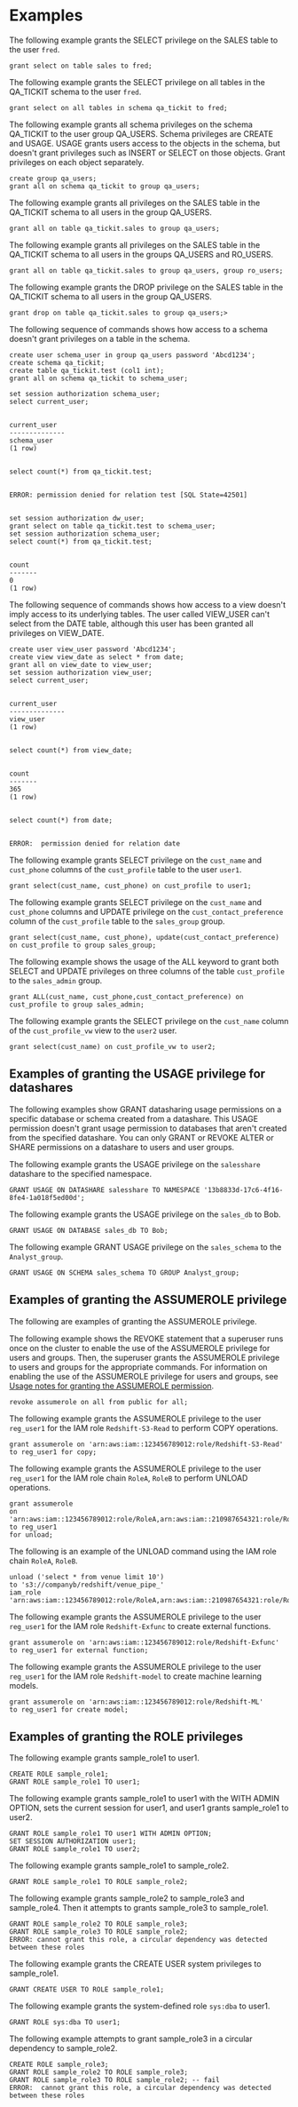 # Examples<a name="r_GRANT-examples"></a>

 The following example grants the SELECT privilege on the SALES table to the user `fred`\. 

```
grant select on table sales to fred;
```

The following example grants the SELECT privilege on all tables in the QA\_TICKIT schema to the user `fred`\. 

```
grant select on all tables in schema qa_tickit to fred;
```

The following example grants all schema privileges on the schema QA\_TICKIT to the user group QA\_USERS\. Schema privileges are CREATE and USAGE\. USAGE grants users access to the objects in the schema, but doesn't grant privileges such as INSERT or SELECT on those objects\. Grant privileges on each object separately\.

```
create group qa_users;
grant all on schema qa_tickit to group qa_users;
```

The following example grants all privileges on the SALES table in the QA\_TICKIT schema to all users in the group QA\_USERS\.

```
grant all on table qa_tickit.sales to group qa_users;
```

The following example grants all privileges on the SALES table in the QA\_TICKIT schema to all users in the groups QA\_USERS and RO\_USERS\.

```
grant all on table qa_tickit.sales to group qa_users, group ro_users;
```

The following example grants the DROP privilege on the SALES table in the QA\_TICKIT schema to all users in the group QA\_USERS\.

```
grant drop on table qa_tickit.sales to group qa_users;>
```

The following sequence of commands shows how access to a schema doesn't grant privileges on a table in the schema\. 

```
create user schema_user in group qa_users password 'Abcd1234';
create schema qa_tickit;
create table qa_tickit.test (col1 int);
grant all on schema qa_tickit to schema_user;

set session authorization schema_user;
select current_user;


current_user
--------------
schema_user
(1 row)


select count(*) from qa_tickit.test;


ERROR: permission denied for relation test [SQL State=42501]


set session authorization dw_user;
grant select on table qa_tickit.test to schema_user;
set session authorization schema_user;
select count(*) from qa_tickit.test;


count
-------
0
(1 row)
```

The following sequence of commands shows how access to a view doesn't imply access to its underlying tables\. The user called VIEW\_USER can't select from the DATE table, although this user has been granted all privileges on VIEW\_DATE\. 

```
create user view_user password 'Abcd1234';
create view view_date as select * from date;
grant all on view_date to view_user;
set session authorization view_user;
select current_user;


current_user
--------------
view_user
(1 row)


select count(*) from view_date;


count
-------
365
(1 row)


select count(*) from date;


ERROR:  permission denied for relation date
```

The following example grants SELECT privilege on the `cust_name` and `cust_phone` columns of the `cust_profile` table to the user `user1`\. 

```
grant select(cust_name, cust_phone) on cust_profile to user1;
```

The following example grants SELECT privilege on the `cust_name` and `cust_phone` columns and UPDATE privilege on the `cust_contact_preference` column of the `cust_profile` table to the `sales_group` group\. 

```
grant select(cust_name, cust_phone), update(cust_contact_preference) on cust_profile to group sales_group;
```

The following example shows the usage of the ALL keyword to grant both SELECT and UPDATE privileges on three columns of the table `cust_profile` to the `sales_admin` group\. 

```
grant ALL(cust_name, cust_phone,cust_contact_preference) on cust_profile to group sales_admin;
```

The following example grants the SELECT privilege on the `cust_name` column of the `cust_profile_vw` view to the `user2` user\. 

```
grant select(cust_name) on cust_profile_vw to user2;
```

## Examples of granting the USAGE privilege for datashares<a name="r_GRANT-examples-datashare"></a>

The following examples show GRANT datasharing usage permissions on a specific database or schema created from a datashare\. This USAGE permission doesn't grant usage permission to databases that aren't created from the specified datashare\. You can only GRANT or REVOKE ALTER or SHARE permissions on a datashare to users and user groups\.

The following example grants the USAGE privilege on the `salesshare` datashare to the specified namespace\. 

```
GRANT USAGE ON DATASHARE salesshare TO NAMESPACE '13b8833d-17c6-4f16-8fe4-1a018f5ed00d';
```

The following example grants the USAGE privilege on the `sales_db` to Bob\.

```
GRANT USAGE ON DATABASE sales_db TO Bob;
```

The following example GRANT USAGE privilege on the `sales_schema` to the `Analyst_group`\.

```
GRANT USAGE ON SCHEMA sales_schema TO GROUP Analyst_group;
```

## Examples of granting the ASSUMEROLE privilege<a name="r_GRANT-examples-assumerole"></a>

The following are examples of granting the ASSUMEROLE privilege\.

The following example shows the REVOKE statement that a superuser runs once on the cluster to enable the use of the ASSUMEROLE privilege for users and groups\. Then, the superuser grants the ASSUMEROLE privilege to users and groups for the appropriate commands\. For information on enabling the use of the ASSUMEROLE privilege for users and groups, see [Usage notes for granting the ASSUMEROLE permission](r_GRANT-usage-notes.md#r_GRANT-usage-notes-assumerole)\.

```
revoke assumerole on all from public for all;
```

The following example grants the ASSUMEROLE privilege to the user `reg_user1` for the IAM role `Redshift-S3-Read` to perform COPY operations\. 

```
grant assumerole on 'arn:aws:iam::123456789012:role/Redshift-S3-Read'
to reg_user1 for copy;
```

The following example grants the ASSUMEROLE privilege to the user `reg_user1` for the IAM role chain `RoleA`, `RoleB` to perform UNLOAD operations\. 

```
grant assumerole
on 'arn:aws:iam::123456789012:role/RoleA,arn:aws:iam::210987654321:role/RoleB'
to reg_user1
for unload;
```

The following is an example of the UNLOAD command using the IAM role chain `RoleA`, `RoleB`\.

```
unload ('select * from venue limit 10')
to 's3://companyb/redshift/venue_pipe_'
iam_role 'arn:aws:iam::123456789012:role/RoleA,arn:aws:iam::210987654321:role/RoleB';
```

The following example grants the ASSUMEROLE privilege to the user `reg_user1` for the IAM role `Redshift-Exfunc` to create external functions\. 

```
grant assumerole on 'arn:aws:iam::123456789012:role/Redshift-Exfunc'
to reg_user1 for external function;
```

The following example grants the ASSUMEROLE privilege to the user `reg_user1` for the IAM role `Redshift-model` to create machine learning models\. 

```
grant assumerole on 'arn:aws:iam::123456789012:role/Redshift-ML'
to reg_user1 for create model;
```

## Examples of granting the ROLE privileges<a name="r_GRANT-examples-role"></a>

The following example grants sample\_role1 to user1\.

```
CREATE ROLE sample_role1;
GRANT ROLE sample_role1 TO user1;
```

The following example grants sample\_role1 to user1 with the WITH ADMIN OPTION, sets the current session for user1, and user1 grants sample\_role1 to user2\.

```
GRANT ROLE sample_role1 TO user1 WITH ADMIN OPTION;
SET SESSION AUTHORIZATION user1;
GRANT ROLE sample_role1 TO user2;
```

The following example grants sample\_role1 to sample\_role2\.

```
GRANT ROLE sample_role1 TO ROLE sample_role2;
```

The following example grants sample\_role2 to sample\_role3 and sample\_role4\. Then it attempts to grants sample\_role3 to sample\_role1\.

```
GRANT ROLE sample_role2 TO ROLE sample_role3;
GRANT ROLE sample_role3 TO ROLE sample_role2;
ERROR: cannot grant this role, a circular dependency was detected between these roles
```

The following example grants the CREATE USER system privileges to sample\_role1\.

```
GRANT CREATE USER TO ROLE sample_role1;
```

The following example grants the system\-defined role `sys:dba` to user1\.

```
GRANT ROLE sys:dba TO user1;
```

The following example attempts to grant sample\_role3 in a circular dependency to sample\_role2\.

```
CREATE ROLE sample_role3;
GRANT ROLE sample_role2 TO ROLE sample_role3;
GRANT ROLE sample_role3 TO ROLE sample_role2; -- fail
ERROR:  cannot grant this role, a circular dependency was detected between these roles
```